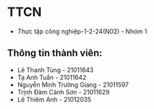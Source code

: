 # TTCN
- Thực tập công nghiệp-1-2-24(N02) - Nhóm 1
## Thông tin thành viên:
- Lê Thanh Tùng - 21011643
- Tạ Anh Tuấn - 21011642
- Nguyễn Minh Trường Giang - 21011597
- Trịnh Đàm Cảnh Sơn - 21011629
- Lê Thiêm Anh - 21012035
